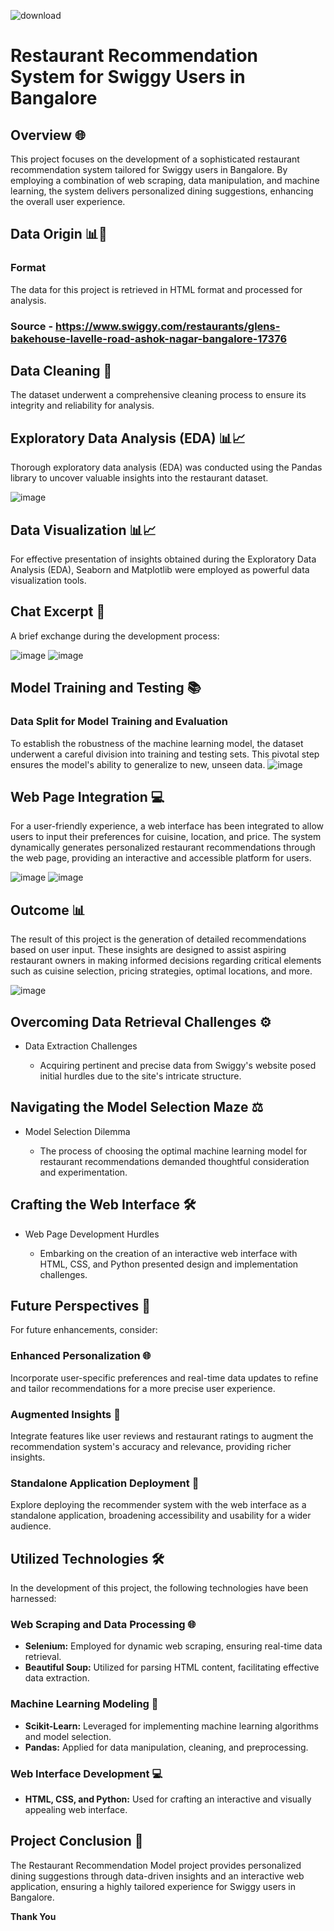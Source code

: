 ![download](https://github.com/Madhugupta95/Swiggy_Recommendation_Models/assets/117964914/b62efdc2-20df-4d37-998d-bb5a41d97949)
# Restaurant Recommendation System for Swiggy Users in Bangalore 

## Overview 🌐

This project focuses on the development of a sophisticated restaurant recommendation system tailored for Swiggy users in Bangalore. By employing a combination of web scraping, data manipulation, and machine learning, the system delivers personalized dining suggestions, enhancing the overall user experience.

## Data Origin 📊📂

### Format

The data for this project is retrieved in HTML format and processed for analysis.

### Source - https://www.swiggy.com/restaurants/glens-bakehouse-lavelle-road-ashok-nagar-bangalore-17376

## Data Cleaning 🧹

The dataset underwent a comprehensive cleaning process to ensure its integrity and reliability for analysis.

## Exploratory Data Analysis (EDA) 📊📈

Thorough exploratory data analysis (EDA) was conducted using the Pandas library to uncover valuable insights into the restaurant dataset.

![image](https://github.com/Madhugupta95/Swiggy_Recommendation_Models/assets/117964914/e5861ca5-0d24-4876-8e36-4f7d05060ee6)

## Data Visualization 📊📈

For effective presentation of insights obtained during the Exploratory Data Analysis (EDA), Seaborn and Matplotlib were employed as powerful data visualization tools.
## Chat Excerpt 💬

A brief exchange during the development process:

![image](https://github.com/Madhugupta95/Swiggy_Recommendation_Models/assets/117964914/f457d8ba-8f59-469b-bdad-78ebfbc94c89)
![image](https://github.com/Madhugupta95/Swiggy_Recommendation_Models/assets/117964914/6ae3d3e9-656f-48d9-9f3d-efb7054bcb1a)

## Model Training and Testing 📚

### Data Split for Model Training and Evaluation

To establish the robustness of the machine learning model, the dataset underwent a careful division into training and testing sets. This pivotal step ensures the model's ability to generalize to new, unseen data.
![image](https://github.com/Madhugupta95/Swiggy_Recommendation_Models/assets/117964914/00b1a3b3-b9bb-47ce-96bf-4237ce1bde79)

## Web Page Integration 💻

For a user-friendly experience, a web interface has been integrated to allow users to input their preferences for cuisine, location, and price. The system dynamically generates personalized restaurant recommendations through the web page, providing an interactive and accessible platform for users.

![image](https://github.com/Madhugupta95/Swiggy_Recommendation_Models/assets/117964914/f701b15c-f7ac-4879-a3da-eed40abc8ebf)
 ![image](https://github.com/Madhugupta95/Swiggy_Recommendation_Models/assets/117964914/85c9ad84-b2b9-4d23-b278-aec85e3b00c4)

 ## Outcome 📊

The result of this project is the generation of detailed recommendations based on user input. These insights are designed to assist aspiring restaurant owners in making informed decisions regarding critical elements such as cuisine selection, pricing strategies, optimal locations, and more.

![image](https://github.com/Madhugupta95/Swiggy_Recommendation_Models/assets/117964914/71f0320f-26c1-4be7-a95d-8719a57f4ca7)

## Overcoming Data Retrieval Challenges ⚙️

* Data Extraction Challenges

   - Acquiring pertinent and precise data from Swiggy's website posed initial hurdles due to the site's intricate structure.

## Navigating the Model Selection Maze ⚖️

* Model Selection Dilemma

   - The process of choosing the optimal machine learning model for restaurant recommendations demanded thoughtful consideration and experimentation.

## Crafting the Web Interface 🛠️

* Web Page Development Hurdles

   - Embarking on the creation of an interactive web interface with HTML, CSS, and Python presented design and implementation challenges.
 
## Future Perspectives 🚀

For future enhancements, consider:

### Enhanced Personalization 🌐

Incorporate user-specific preferences and real-time data updates to refine and tailor recommendations for a more precise user experience.

### Augmented Insights 🌟

Integrate features like user reviews and restaurant ratings to augment the recommendation system's accuracy and relevance, providing richer insights.

### Standalone Application Deployment 🚚

Explore deploying the recommender system with the web interface as a standalone application, broadening accessibility and usability for a wider audience.

## Utilized Technologies 🛠️

In the development of this project, the following technologies have been harnessed:

### Web Scraping and Data Processing 🌐

- **Selenium:** Employed for dynamic web scraping, ensuring real-time data retrieval.
- **Beautiful Soup:** Utilized for parsing HTML content, facilitating effective data extraction.

### Machine Learning Modeling 🤖

- **Scikit-Learn:** Leveraged for implementing machine learning algorithms and model selection.
- **Pandas:** Applied for data manipulation, cleaning, and preprocessing.

### Web Interface Development 💻

- **HTML, CSS, and Python:** Used for crafting an interactive and visually appealing web interface.

## Project Conclusion 📖

The Restaurant Recommendation Model project provides personalized dining suggestions through data-driven insights and an interactive web application, ensuring a highly tailored experience for Swiggy users in Bangalore.

**Thank You**















